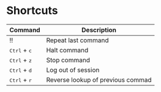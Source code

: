 # Shortcuts

| Command                            | Description                       |
| ---------------------------------- | --------------------------------- |
| !!                                 | Repeat last command               |
| <kbd>Ctrl</kbd> + <kbd>c</kbd>     | Halt command                      |
| <kbd>Ctrl</kbd> + <kbd>z</kbd>     | Stop command                      |
| <kbd>Ctrl</kbd> + <kbd>d</kbd>     | Log out of session                |
| <kbd>Ctrl</kbd> + <kbd>r</kbd>     | Reverse lookup of previous commad |
